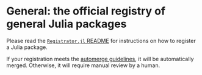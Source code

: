 # General: the official registry of general Julia packages

Please read the 
[`Registrator.jl` README](https://github.com/JuliaRegistries/Registrator.jl/blob/master/README.md) 
for instructions on how to register a Julia package.

If your registration meets the 
[automerge guidelines](https://github.com/JuliaRegistries/RegistryCI.jl/blob/master/README.md#automatic-merging-guidelines), 
it will be automatically merged. Otherwise, it will require manual review by a human.
